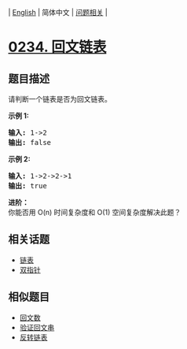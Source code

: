 
| [English](README_EN.md) | 简体中文 | [问题相关](QUESTION.md) |
# [0234. 回文链表](https://leetcode-cn.com/problems/palindrome-linked-list/)
## 题目描述
<p>请判断一个链表是否为回文链表。</p>

<p><strong>示例 1:</strong></p>

<pre><strong>输入:</strong> 1-&gt;2
<strong>输出:</strong> false</pre>

<p><strong>示例 2:</strong></p>

<pre><strong>输入:</strong> 1-&gt;2-&gt;2-&gt;1
<strong>输出:</strong> true
</pre>

<p><strong>进阶：</strong><br>
你能否用&nbsp;O(n) 时间复杂度和 O(1) 空间复杂度解决此题？</p>

## 相关话题
- [链表](https://leetcode-cn.com/tag/linked-list)
- [双指针](https://leetcode-cn.com/tag/two-pointers)
## 相似题目
- [回文数](../0009/README.md)
- [验证回文串](../0125/README.md)
- [反转链表](../0206/README.md)
